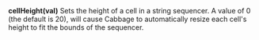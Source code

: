 <a name="cellHeight"><h3 style="padding-top: 40px; margin-top: 40px;"></h3></a>
**cellHeight(val)** Sets the height of a cell in a string sequencer. A value of 0 (the default is 20), will cause Cabbage to automatically resize each cell's height to fit the bounds of the sequencer. 
